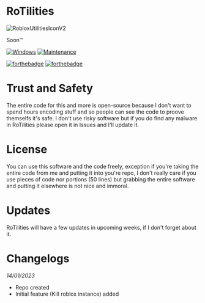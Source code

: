 # RoTilities

![RobloxUtilitiesIconV2](https://user-images.githubusercontent.com/122689034/212485466-cac9c96f-3a4b-47f1-955b-43d0788a6c58.png)

Soon™





[![Windows](https://svgshare.com/i/ZhY.svg)](https://windows.com)
[![Maintenance](https://img.shields.io/badge/Maintained%3F-yes-green.svg)](https://GitHub.com/nlzer/RoTilities/graphs/commit-activity)

[![forthebadge](https://forthebadge.com/images/badges/powered-by-black-magic.svg)](https://autohotkey.com)
[![forthebadge](https://forthebadge.com/images/badges/works-on-my-machine.svg)](https://forthebadge.com)

# Trust and Safety

The entire code for this and more is open-source because I don't want to spend hours encoding stuff and so people can see the code to proove themselfs it's safe.
I don't use risky software but if you do find any malware in RoTilities please open it in Issues and I'll update it.

# License

You can use this software and the code freely, exception if you're taking the entire code from me and putting it into you're repo, I don't really care if you use pieces of code nor portions (50 lines) but grabbing the entire software and putting it elsewhere is not nice and immoral.

# Updates

RoTilities will have a few updates in upcoming weeks, if I don't forget about it.

# Changelogs

_14/01/2023_

- Repo created
- Initial feature (Kill roblox instance) added
